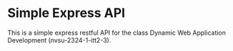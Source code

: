 # Simple Express API

This is a simple express restful API for the class Dynamic Web Application Development (nvsu-2324-1-itt2-3).